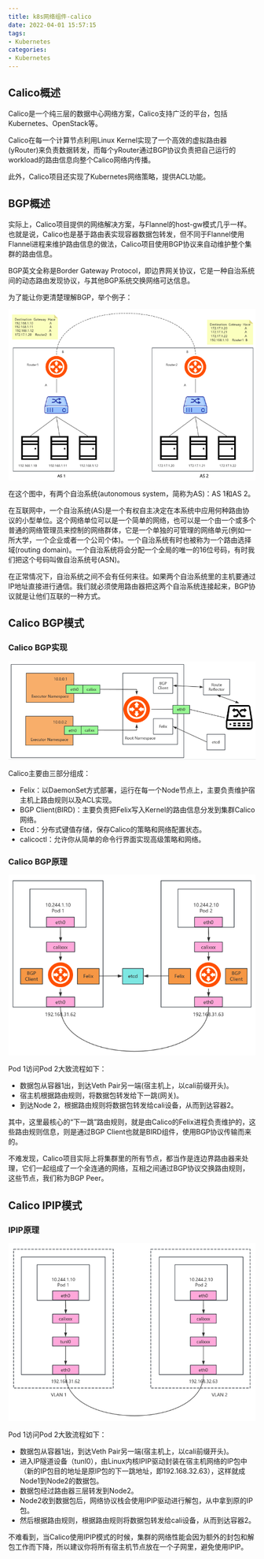```yaml
---
title: k8s网络组件-calico
date: 2022-04-01 15:57:15
tags:
- Kubernetes
categories:
- Kubernetes
---
```


## Calico概述

Calico是一个纯三层的数据中心网络方案，Calico支持广泛的平台，包括Kubernetes、OpenStack等。

Calico在每一个计算节点利用Linux Kernel实现了一个高效的虚拟路由器(yRouter)来负责数据转发，而每个yRouter通过BGP协议负责把自己运行的workload的路由信息向整个Calico网络内传播。

此外，Calico项目还实现了Kubernetes网络策略，提供ACL功能。



## BGP概述

实际上，Calico项目提供的网络解决方案，与Flannel的host-gw模式几乎一样。也就是说，Calico也是基于路由表实现容器数据包转发，但不同于Flannel使用Flannel进程来维护路由信息的做法，Calico项目使用BGP协议来自动维护整个集群的路由信息。

BGP英文全称是Border Gateway Protocol，即边界网关协议，它是一种自治系统间的动态路由发现协议，与其他BGP系统交换网络可达信息。

为了能让你更清楚理解BGP，举个例子：

![](k8s网络组件-calico/2025-04-02_05-42.png)

在这个图中，有两个自治系统(autonomous system，简称为AS)：AS 1和AS 2。

在互联网中，一个自治系统(AS)是一个有权自主决定在本系统中应用何种路由协议的小型单位。这个网络单位可以是一个简单的网络，也可以是一个由一个或多个普通的网络管理员来控制的网络群体，它是一个单独的可管理的网络单元(例如一所大学，一个企业或者一个公司个体)。一个自治系统有时也被称为一个路由选择域(routing domain)。一个自治系统将会分配一个全局的唯一的16位号码，有时我们把这个号码叫做自治系统号(ASN)。

在正常情况下，自治系统之间不会有任何来往。如果两个自治系统里的主机要通过IP地址直接进行通信。我们就必须使用路由器把这两个自治系统连接起来，BGP协议就是让他们互联的一种方式。



## Calico BGP模式

### Calico BGP实现

![](k8s网络组件-calico/2025-04-02_06-10.png)

Calico主要由三部分组成：

- Felix：以DaemonSet方式部署，运行在每一个Node节点上，主要负责维护宿主机上路由规则以及ACL实现。
- BGP Client(BIRD)：主要负责把Felix写入Kernel的路由信息分发到集群Calico网络。
- Etcd：分布式键值存储，保存Calico的策略和网络配置状态。
- calicoctl：允许你从简单的命令行界面实现高级策略和网络。



### Calico BGP原理

![](k8s网络组件-calico/2025-04-02_06-17.png)

Pod 1访问Pod 2大致流程如下：

- 数据包从容器1出，到达Veth Pair另一端(宿主机上，以cali前缀开头)。
- 宿主机根据路由规则，将数据包转发给下一跳(网关)。
- 到达Node 2，根据路由规则将数据包转发给cali设备，从而到达容器2。

其中，这里最核心的“下一跳”路由规则，就是由Calico的Felix进程负责维护的，这些路由规则信息，则是通过BGP Client也就是BIRD组件，使用BGP协议传输而来的。

不难发现，Calico项目实际上将集群里的所有节点，都当作是连边界路由器来处理，它们一起组成了一个全连通的网络，互相之间通过BGP协议交换路由规则，这些节点，我们称为BGP Peer。



## Calico IPIP模式

### IPIP原理

![](k8s网络组件-calico/2025-04-02_06-32.png)

Pod 1访问Pod 2大致流程如下：

- 数据包从容器1出，到达Veth Pair另一端(宿主机上，以cali前缀开头)。
- 进入IP隧道设备（tunl0），由Linux内核IPIP驱动封装在宿主机网络的IP包中（新的IP包目的地址是原IP包的下一跳地址，即192.168.32.63），这样就成Node1到Node2的数据包。
- 数据包经过路由器三层转发到Node2。
- Node2收到数据包后，网络协议栈会使用IPIP驱动进行解包，从中拿到原的IP包。
- 然后根据路由规则，根据路由规则将数据包转发给cali设备，从而到达容器2。

不难看到，当Calico使用IPIP模式的时候，集群的网络性能会因为额外的封包和解包工作而下降，所以建议你将所有宿主机节点放在一个子网里，避免使用IPIP。
